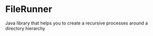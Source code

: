 # FileRunner
Java library that helps you to create a recursive processes around a directory hierarchy

